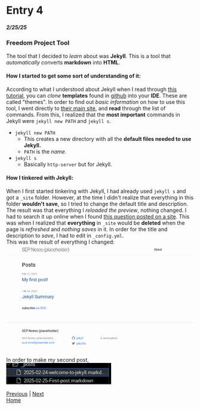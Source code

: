 # Entry 4
##### 2/25/25

### Freedom Project Tool
The tool that I decided to _learn_ about was **Jekyll**. This is a tool that _automatically_ converts **markdown** into **HTML**.
#### How I started to get some sort of understanding of it:
According to what I understood about Jekyll when I read through [this tutorial](https://kinsta.com/blog/jekyll-static-site/), you can _clone_ **templates** found in [github](https://github.com/) into your **IDE**. These are called "themes".
In order to find out _basic information_ on how to use this tool, I went directly to [their main site](https://jekyllrb.com/docs/usage/), and **read** through the list of commands. From this, I realized that the **most important**
commands in Jekyll were `jekyll new PATH` and `jekyll s`.
* `jekyll new PATH`
  * This creates a new directory with all the **default files needed to use Jekyll.**
  * `PATH` is the _name._
* `jekyll s`
  * Basically `http-server` but for Jekyll.
#### How I tinkered with Jekyll:
When I first started tinkering with Jekyll, I had already used  `jekyll s` and got a `_site` folder. However, at the time I didn't realize that everything in this folder **wouldn't save**, so I tried to change the default title and description. The result was that everything I _reloaded the preview_, nothing changed. I had to search it up online when I found [this question posted on a site](https://stackoverflow.com/questions/45090500/jekyll-assets-get-deleted). This was when I realized that **everything** in `_site` would be **deleted** when the page is _refreshed_ and _nothing saves_ in it. In order for the title and description to _save_, I had to edit in `_config.yml`.   
This was the result of everything I changed:
![image2](../images/First-jekyll-screenshot.png)
In order to make my second post, 
![image1](../images/jekyll-first-post.png)


[Previous](entry03.md) | [Next](entry05.md)  
[Home](../README.md)
